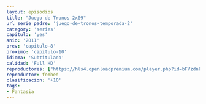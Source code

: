 ```yaml
---
layout: episodios
title: "Juego de Tronos 2x09"
url_serie_padre: 'juego-de-tronos-temporada-2'
category: 'series'
capitulo: 'yes'
anio: '2011'
prev: 'capitulo-8'
proximo: 'capitulo-10'
idioma: 'Subtitulado'
calidad: 'Full HD'
reproductores: ["https://hls4.openloadpremium.com/player.php?id=bFVzdnFtbTRVZFI2TjFYc0dKMkJ6cFJPblo5WlE5RzdWOWxWeUtZZFc4eE1kaWxhMVdZaGJRK21HaWtCa244WllickVISnFDakJuZjFUZDNTTzg0QkE9PQ&sub=https://sub.cuevana2.io/vtt-sub/sub7/Game.Of.Thrones.S02E09.vtt"]
reproductor: fembed
clasificacion: '+10'
tags:
- Fantasia
---
```












